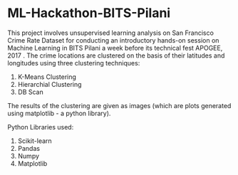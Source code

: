 # ML-Hackathon-BITS-Pilani
This project involves unsupervised learning analysis on San Francisco Crime Rate Dataset for conducting an introductory hands-on session on Machine Learning in BITS Pilani a week before its technical fest APOGEE, 2017 . The crime locations are clustered on the basis of their latitudes and longitudes using three clustering techniques:

1. K-Means Clustering
2. Hierarchial Clustering
3. DB Scan

The results of the clustering are given as images (which are plots generated using matplotlib - a python library).

Python Libraries used:

1. Scikit-learn
2. Pandas
3. Numpy
4. Matplotlib
